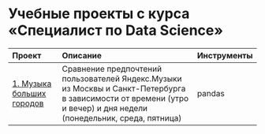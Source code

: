 # Учебные проекты с курса «Специалист по Data Science»
| Проект | Описание | Инструменты |
| :-------------------- | :--------------------- |:---------------------------|
| [1. Музыка больших городов](https://github.com/kareglazie/data-science-training-projects/tree/main/music) | Сравнение предпочтений пользователей Яндекс.Музыки из Москвы и Санкт-Петербурга в зависимости от времени (утро и вечер) и дня недели (понедельник, среда, пятница) | pandas |

